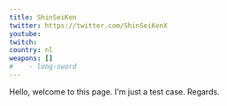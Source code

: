 ```yaml
---
title: ShinSeiKen
twitter: https://twitter.com/ShinSeiKenX
youtube:
twitch:
country: nl
weapons: []
#    - long-sword
---
```


Hello, welcome to this page. I'm just a test case. Regards.
